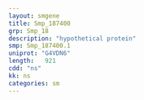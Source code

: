 ```yaml
---
layout: smgene
title: Smp_187400
grp: Smp_18
description: "hypothetical protein"
smp: Smp_187400.1
uniprot: "G4VDN6"
length:   921
cdd: "ns"
kk: ns
categories: sm
---
```

